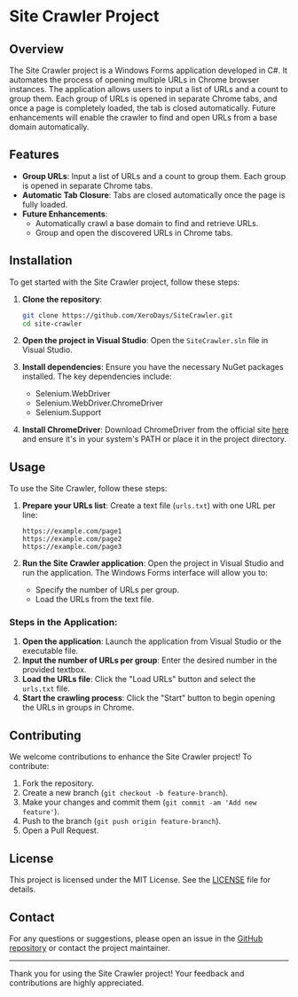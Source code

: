 # Site Crawler Project

## Overview

The Site Crawler project is a Windows Forms application developed in C#. It automates the process of opening multiple URLs in Chrome browser instances. The application allows users to input a list of URLs and a count to group them. Each group of URLs is opened in separate Chrome tabs, and once a page is completely loaded, the tab is closed automatically. Future enhancements will enable the crawler to find and open URLs from a base domain automatically.

## Features

- **Group URLs**: Input a list of URLs and a count to group them. Each group is opened in separate Chrome tabs.
- **Automatic Tab Closure**: Tabs are closed automatically once the page is fully loaded.
- **Future Enhancements**:
  - Automatically crawl a base domain to find and retrieve URLs.
  - Group and open the discovered URLs in Chrome tabs.

## Installation

To get started with the Site Crawler project, follow these steps:

1. **Clone the repository**:
    ```bash
    git clone https://github.com/XeroDays/SiteCrawler.git
    cd site-crawler
    ```

2. **Open the project in Visual Studio**:
    Open the `SiteCrawler.sln` file in Visual Studio.

3. **Install dependencies**:
    Ensure you have the necessary NuGet packages installed. The key dependencies include:
    - Selenium.WebDriver
    - Selenium.WebDriver.ChromeDriver
    - Selenium.Support

4. **Install ChromeDriver**:
    Download ChromeDriver from the official site [here](https://sites.google.com/chromium.org/driver/) and ensure it's in your system's PATH or place it in the project directory.

## Usage

To use the Site Crawler, follow these steps:

1. **Prepare your URLs list**:
    Create a text file (`urls.txt`) with one URL per line:
    ```plaintext
    https://example.com/page1
    https://example.com/page2
    https://example.com/page3
    ```

2. **Run the Site Crawler application**:
    Open the project in Visual Studio and run the application. The Windows Forms interface will allow you to:
    - Specify the number of URLs per group.
    - Load the URLs from the text file.

### Steps in the Application:

1. **Open the application**: Launch the application from Visual Studio or the executable file.
2. **Input the number of URLs per group**: Enter the desired number in the provided textbox.
3. **Load the URLs file**: Click the "Load URLs" button and select the `urls.txt` file.
4. **Start the crawling process**: Click the "Start" button to begin opening the URLs in groups in Chrome.

## Contributing

We welcome contributions to enhance the Site Crawler project! To contribute:

1. Fork the repository.
2. Create a new branch (`git checkout -b feature-branch`).
3. Make your changes and commit them (`git commit -am 'Add new feature'`).
4. Push to the branch (`git push origin feature-branch`).
5. Open a Pull Request.

## License

This project is licensed under the MIT License. See the [LICENSE](LICENSE) file for details.

## Contact

For any questions or suggestions, please open an issue in the [GitHub repository](https://github.com/yourusername/site-crawler/issues) or contact the project maintainer.

---

Thank you for using the Site Crawler project! Your feedback and contributions are highly appreciated.
